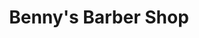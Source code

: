 ---
title: "Benny's Barber Shop"
url: /toronto/bennys-barber-shop-bloor-street-west/
shop: Friseur
---